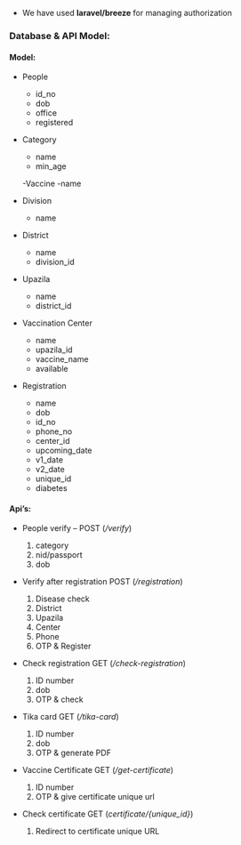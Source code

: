 * We have used **laravel/breeze** for managing authorization

### Database & API Model:
#### Model:

- People
  - id_no
  - dob
  - office
  - registered

- Category
  - name
  - min_age

  -Vaccine
    -name
- Division
  - name
- District
  - name
  - division_id
- Upazila
  - name
  - district_id
- Vaccination Center
  - name
  - upazila_id
  - vaccine_name
  - available
- Registration
  - name
  - dob
  - id_no
  - phone_no
  - center_id
  - upcoming_date
  - v1_date
  - v2_date
  - unique_id
  - diabetes

#### Api’s:

- People verify – POST (_/verify_)
  1. category
  2. nid/passport
  3. dob
  
- Verify after registration POST (_/registration_)
  1. Disease check
  2. District
  3. Upazila
  4. Center 
  5. Phone
  6. OTP & Register

- Check registration GET (_/check-registration_)
  1. ID number
  2. dob
  3. OTP  & check

- Tika card GET (_/tika-card_)
  1. ID number
  2. dob
  3. OTP  & generate PDF

- Vaccine Certificate GET (_/get-certificate_)
  1. ID number
  2. OTP & give certificate unique url

- Check certificate GET (_certificate/{unique_id}_)
  1. Redirect to certificate unique URL

